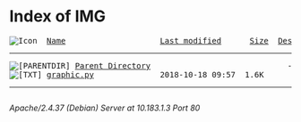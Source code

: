 <!DOCTYPE HTML PUBLIC "-//W3C//DTD HTML 3.2 Final//EN">
<html>
 <head>
  <title>Index of /code</title>
 </head>
 <body>
<h1>Index of IMG</h1>
<pre><img src="/icons/blank.gif" alt="Icon "> <a href="?C=N;O=D">Name</a>                    <a href="?C=M;O=A">Last modified</a>      <a href="?C=S;O=A">Size</a>  <a href="?C=D;O=A">Description</a><hr><img src="/icons/back.gif" alt="[PARENTDIR]"> <a href="/">Parent Directory</a>                             -   
<img src="/icons/text.gif" alt="[TXT]"> <a href="graphic.py">graphic.py</a>              2018-10-18 09:57  1.6K  
<hr></pre>
<address>Apache/2.4.37 (Debian) Server at 10.183.1.3 Port 80</address>
</body></html>

